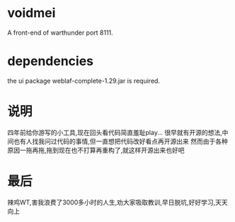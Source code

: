# voidmei
A front-end of warthunder port 8111.

# dependencies
the ui package weblaf-complete-1.29.jar is required.

# 说明
四年前给你游写的小工具,现在回头看代码简直羞耻play...
很早就有开源的想法,中间也有人找我问过代码的事情,但一直想把代码改好看点再开源出来
然而由于各种原因一拖再拖,拖到现在也不打算再重构了,就这样开源出来也好吧

# 最后
辣鸡WT,害我浪费了3000多小时的人生,劝大家吸取教训,早日脱坑,好好学习,天天向上
